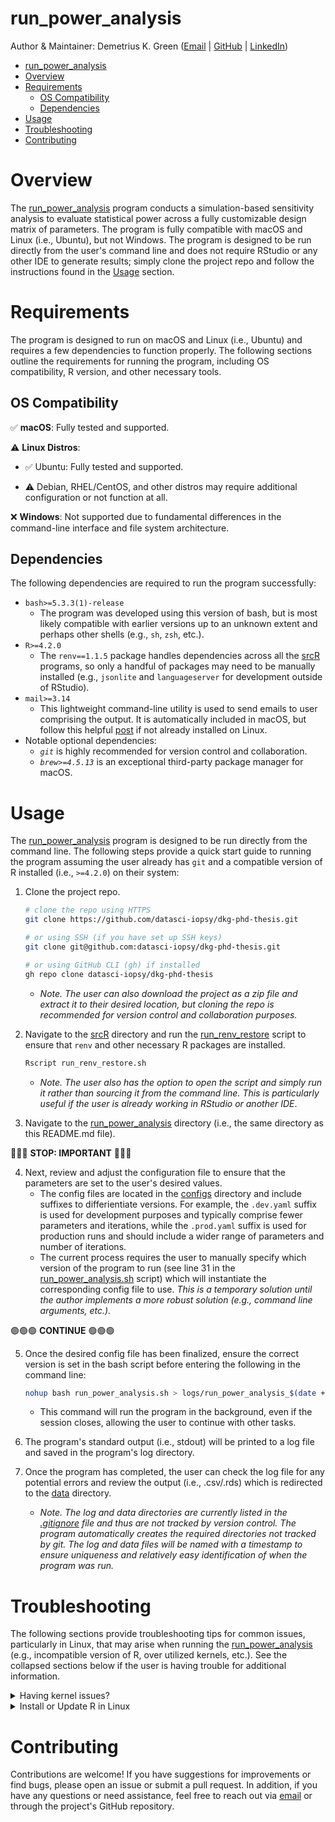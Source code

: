# run_power_analysis

Author & Maintainer: Demetrius K. Green ([Email](mailto:dkgreen.iopsych@gmail.com) | [GitHub](https://github.com/datasci-iopsy) | [LinkedIn](https://www.linkedin.com/in/dkgreen-io/))

- [run\_power\_analysis](#run_power_analysis)
- [Overview](#overview)
- [Requirements](#requirements)
  - [OS Compatibility](#os-compatibility)
  - [Dependencies](#dependencies)
- [Usage](#usage)
- [Troubleshooting](#troubleshooting)
- [Contributing](#contributing)

# Overview

The [run_power_analysis](/srcR/run_power_analysis/) program conducts a simulation-based sensitivity analysis to evaluate statistical power across a fully customizable design matrix of parameters. The program is fully compatible with macOS and Linux (i.e., Ubuntu), but not Windows. The program is designed to be run directly from the user's command line and does not require RStudio or any other IDE to generate results; simply clone the project repo and follow the instructions found in the [Usage](#usage) section.

# Requirements

The program is designed to run on macOS and Linux (i.e., Ubuntu) and requires a few dependencies to function properly. The following sections outline the requirements for running the program, including OS compatibility, R version, and other necessary tools.

## OS Compatibility

:white_check_mark: **macOS**: Fully tested and supported.

:warning: **Linux Distros**: 

- :white_check_mark: Ubuntu: Fully tested and supported.

- :warning: Debian, RHEL/CentOS, and other distros may require additional configuration or not function at all.

:x: **Windows**: Not supported due to fundamental differences in the command-line interface and file system architecture.

## Dependencies

The following dependencies are required to run the program successfully:

- `bash>=5.3.3(1)-release`
  - The program was developed using this version of bash, but is most likely compatible with earlier versions up to an unknown extent and perhaps other shells (e.g., `sh`, `zsh`, etc.).
- `R>=4.2.0`
  - The `renv==1.1.5` package handles dependencies across all the [srcR](/srcR/) programs, so only a handful of packages may need to be manually installed (e.g., `jsonlite` and `languageserver` for development outside of RStudio).
- `mail>=3.14`
  - This lightweight command-line utility is used to send emails to user comprising the output. It is automatically included in macOS, but follow this helpful [post](https://www.digitalocean.com/community/tutorials/send-email-linux-command-line) if not already installed on Linux.
- Notable optional dependencies:
  - *`git`* is highly recommended for version control and collaboration.
  - *`brew>=4.5.13`* is an exceptional third-party package manager for macOS.

# Usage

The [run_power_analysis](/srcR/run_power_analysis/) program is designed to be run directly from the command line. The following steps provide a quick start guide to running the program assuming the user already has `git` and a compatible version of R installed (i.e., `>=4.2.0`) on their system:

1. Clone the project repo.
    ```bash
    # clone the repo using HTTPS
    git clone https://github.com/datasci-iopsy/dkg-phd-thesis.git

    # or using SSH (if you have set up SSH keys)
    git clone git@github.com:datasci-iopsy/dkg-phd-thesis.git

    # or using GitHub CLI (gh) if installed
    gh repo clone datasci-iopsy/dkg-phd-thesis
    ```
    - *Note. The user can also download the project as a zip file and extract it to their desired location, but cloning the repo is recommended for version control and collaboration purposes.*

2. Navigate to the [srcR](/srcR/) directory and run the [run_renv_restore](../run_renv_restore.r) script to ensure that `renv` and other necessary R packages are installed.

    ```bash
    Rscript run_renv_restore.sh
    ```

    - *Note. The user also has the option to open the script and simply run it rather than sourcing it from the command line. This is particularly useful if the user is already working in RStudio or another IDE*.

3. Navigate to the [run_power_analysis](./) directory (i.e., the same directory as this README.md file).

:red_circle::red_circle::red_circle: **STOP: IMPORTANT** :red_circle::red_circle::red_circle:

4. Next, review and adjust the configuration file to ensure that the parameters are set to the user's desired values.
   - The config files are located in the [configs](./configs/) directory and include suffixes to differientiate versions. For example, the `.dev.yaml` suffix is used for development purposes and typically comprise fewer parameters and iterations, while the `.prod.yaml` suffix is used for production runs and should include a wider range of parameters and number of iterations.
   - The current process requires the user to manually specify which version of the program to run (see line 31 in the [run_power_analysis.sh](./run_power_analysis.sh) script) which will instantiate the corresponding config file to use. *This is a temporary solution until the author implements a more robust solution (e.g., command line arguments, etc.).*

:green_circle::green_circle::green_circle: **CONTINUE** :green_circle::green_circle::green_circle:

5. Once the desired config file has been finalized, ensure the correct version is set in the bash script before entering the following in the command line: 
   ```bash
   nohup bash run_power_analysis.sh > logs/run_power_analysis_$(date +"%Y%m%d_%H%M%S").log 2>&1 &
   ```
   - This command will run the program in the background, even if the session closes, allowing the user to continue with other tasks.

6. The program's standard output (i.e., stdout) will be printed to a log file and saved in the program's log directory.
7. Once the program has completed, the user can check the log file for any potential errors and review the output (i.e., .csv/.rds) which is redirected to the [data](./data/) directory.
   - *Note. The log and data directories are currently listed in the [.gitignore](../../.gitignore) file and thus are not tracked by version control. The program automatically creates the required directories not tracked by git. The log and data files will be named with a timestamp to ensure uniqueness and relatively easy identification of when the program was run.*

# Troubleshooting

The following sections provide troubleshooting tips for common issues, particularly in Linux, that may arise when running the [run_power_analysis](/srcR/run_power_analysis/) (e.g., incompatible version of R, over utilized kernels, etc.). See the collapsed sections below if the user is having trouble for additional information.

<details>

<summary>Having kernel issues?</summary>

```bash
# List all installed kernel images
dpkg --list | grep linux-image

# Check which kernel you are currently running (DO NOT remove this one)
uname -r

# Remove old kernel images and headers (replace with actual versions from Step 1)
# If you have other old kernels, remove them too (but keep current + one backup)
# Remove all packages with "rc" status (removed but config files remain)
sudo apt purge $(dpkg -l | awk '/^rc/ {print $2}')

# Clean up any remaining dependencies
sudo apt autoremove --purge

# Check boot space
df -h /boot

# Create configuration for dependency-based modules (smaller size)
sudo tee /etc/initramfs-tools/conf.d/modules <<EOF
MODULES=dep
COMPRESS=lz4
EOF

# Regenerate initramfs with optimized settings
sudo update-initramfs -u -k all

# Fix the broken initramfs-tools package
sudo apt-get install -f
sudo dpkg --configure -a

# Check current kernel
uname -r

# List remaining installed kernels (should only show 2)
dpkg --list | grep '^ii.*linux-image'

# Check boot space
df -h /boot

# Verify system package status
sudo apt-get check
```
</details>


<details>

<summary>Install or Update R in Linux</summary>
1. `wget -qO- https://cloud.r-project.org/bin/linux/ubuntu/marutter_pubkey.asc | sudo tee -a /etc/apt/trusted.gpg.d/cran_ubuntu_key.asc`
2. `sudo add-apt-repository "deb https://cloud.r-project.org/bin/linux/ubuntu $(lsb_release -cs)-cran40/"`
3. `sudo apt update`
4. `sudo apt install r-base`

</details>

# Contributing

Contributions are welcome! If you have suggestions for improvements or find bugs, please open an issue or submit a pull request. In addition, if you have any questions or need assistance, feel free to reach out via [email](mailto:dkgreen.iopsych@gmail.com) or through the project's GitHub repository.